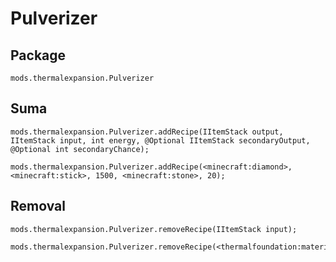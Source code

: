 # Pulverizer

## Package
`mods.thermalexpansion.Pulverizer`

## Suma

```zenscript
mods.thermalexpansion.Pulverizer.addRecipe(IItemStack output, IItemStack input, int energy, @Optional IItemStack secondaryOutput, @Optional int secondaryChance);

mods.thermalexpansion.Pulverizer.addRecipe(<minecraft:diamond>, <minecraft:stick>, 1500, <minecraft:stone>, 20);
```

## Removal

```zenscript
mods.thermalexpansion.Pulverizer.removeRecipe(IItemStack input);

mods.thermalexpansion.Pulverizer.removeRecipe(<thermalfoundation:material:136>);
```